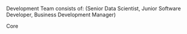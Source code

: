 Development Team consists of:
(Senior Data Scientist, Junior Software Developer, Business Development Manager) 

Core
